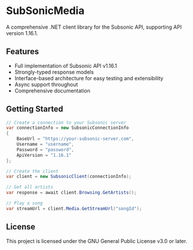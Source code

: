 # SubSonicMedia

A comprehensive .NET client library for the Subsonic API, supporting API version 1.16.1.

## Features

- Full implementation of Subsonic API v1.16.1
- Strongly-typed response models
- Interface-based architecture for easy testing and extensibility
- Async support throughout
- Comprehensive documentation

## Getting Started

```csharp
// Create a connection to your Subsonic server
var connectionInfo = new SubsonicConnectionInfo
{
    BaseUrl = "https://your-subsonic-server.com",
    Username = "username",
    Password = "password",
    ApiVersion = "1.16.1"
};

// Create the client
var client = new SubsonicClient(connectionInfo);

// Get all artists
var response = await client.Browsing.GetArtists();

// Play a song
var streamUrl = client.Media.GetStreamUrl("songId");
```

## License

This project is licensed under the GNU General Public License v3.0 or later.
